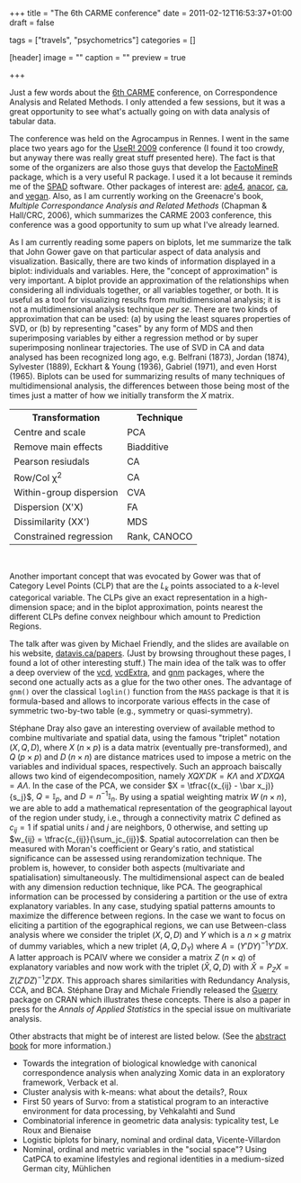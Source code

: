 +++
title = "The 6th CARME conference"
date = 2011-02-12T16:53:37+01:00
draft = false

tags = ["travels", "psychometrics"]
categories = []

[header]
image = ""
caption = ""
preview = true

+++

Just a few words about the [6th CARME](http://carme2011.agrocampus-ouest.fr/) conference, on Correspondence Analysis and Related Methods. I only attended a few sessions, but it was a great opportunity to see what's actually going on with data analysis of tabular data.

The conference was held on the Agrocampus in Rennes. I went in the same place two years ago for the [UseR! 2009](http://www.r-project.org/conferences/useR-2009/) conference (I found it too crowdy, but anyway there was really great stuff presented here). The fact is that some of the organizers are also those guys that develop the [FactoMineR](http://cran.r-project.org/web/packages/FactoMineR/index.html) package, which is a very useful R package. I used it a lot because it reminds me of the [SPAD](http://www.coheris.fr/en/page/produits/SPAD-data-mining.html) software. Other packages of interest are: [ade4](http://cran.r-project.org/web/packages/ade4/index.html), [anacor](http://cran.r-project.org/web/packages/anacor/index.html), [ca](http://cran.r-project.org/web/packages/ca/index.html), and [vegan](http://cran.r-project.org/web/packages/vegan/index.html). Also, as I am currently working on the Greenacre's book, *Multiple Correspondance Analysis and Related Methods* (Chapman & Hall/CRC, 2006), which summarizes the CARME 2003 conference, this conference was a good opportunity to sum up what I've already learned.

As I am currently reading some papers on biplots, let me summarize the talk that John Gower gave on that particular aspect of data analysis and visualization. Basically, there are two kinds of information displayed in a biplot: individuals and variables. Here, the "concept of approximation" is very important. A biplot provide an approximation of the relationships when considering all individuals together, or all variables together, or both. It is useful as a tool for visualizing results from multidimensional analysis; it is not a multidimensional analysis technique *per se*. There are two kinds of approximation that can be used: (a) by using the least squares properties of SVD, or (b) by representing "cases" by any form of MDS and then superimposing variables by either a regression method or by super superimposing nonlinear trajectories. The use of SVD in CA and data analysed has been recognized long ago, e.g. Belfrani (1873), Jordan (1874), Sylvester (1889), Eckhart & Young (1936), Gabriel (1971), and even Horst (1965). Biplots can be used for summarizing results of many techniques of multidimensional analysis, the differences between those being most of the times just a matter of how we initially transform the $X$ matrix.

<table>
<tr>
<th>Transformation</th><th>Technique</th>
</tr>
<tr>
<td>Centre and scale</td><td>PCA</td>
</tr>
<tr>
<td>Remove main effects</td><td>Biadditive</td>
</tr>
<tr>
<td>Pearson resiudals</td><td>CA</td>
</tr>
<tr>
<td>Row/Col χ<sup>2</sup></td><td>CA</td>
</tr>
<tr>
<td>Within-group dispersion</td><td>CVA</td>
</tr>
<tr>
<td>Dispersion (X'X)</td><td>FA</td>
</tr>
<tr>
<td>Dissimilarity (XX')</td><td>MDS</td>
</tr>
<tr>
<td>Constrained regression</td><td>Rank, CANOCO</td>
</tr>
<tr>
</table>
<br />

Another important concept that was evocated by Gower was that of Category Level Points (CLP) that are the $L_k$ points associated to a $k$-level categorical variable. The CLPs give an exact representation in a high-dimension space; and in the biplot approximation, points nearest the different CLPs define convex neighbour which amount to Prediction Regions.

The talk after was given by Michael Friendly, and the slides are available on his website, [datavis.ca/papers](http://datavis.ca/papers). (Just by browsing throughout these pages, I found a lot of other interesting stuff.) The main idea of the talk was to offer a deep overview of the [vcd](http://cran.r-project.org/web/packages/vcd/index.html), [vcdExtra](http://cran.r-project.org/web/packages/vcdExtra/index.html), and [gnm](http://cran.r-project.org/web/packages/gnm/index.html) packages, where the second one actually acts as a glue for the two other ones. The advantage of `gnm()` over the classical `loglin()` function from the `MASS` package is that it is formula-based and allows to incorporate various effects in the case of symmetric two-by-two table (e.g., symmetry or quasi-symmetry).

Stéphane Dray also gave an interesting overview of available method to combine multivariate and spatial data, using the famous "triplet" notation $(X,Q,D)$, where $X\; (n \times p)$ is a data matrix (eventually pre-transformed), and $Q\; (p \times p)$ and $D\; (n \times n)$ are distance matrices used to impose a metric on the variables and individual spaces, respectively. Such an approach baiscally allows two kind of eigendecomposition, namely $XQX'DK = K\Lambda$ and $X'DXQA = A\Lambda$. In the case of the PCA, we consider $X = \tfrac{(x_{ij} - \bar x_j)}{s_j}$, $Q = \mathbb{I}_p$, and $D = n^{-1}\mathbb{I}_n$. By using a spatial weighting matrix $W\; (n \times n)$, we are able to add a mathematical representation of the geographical layout of the region under study, i.e., through a connectivity matrix $C$ defined as $c_{ij}= 1$ if spatial units $i$ and $j$ are neighbors, 0 otherwise, and setting up $w_{ij} = \tfrac{c_{ij}}{\sum_jc_{ij}}$. Spatial autocorrelation can then be measured with Moran's coefficient or Geary's ratio, and statistical significance can be assessed using rerandomization technique. The problem is, however, to consider both aspects (multivariate and spatialisation) simultaneously. The multidimensional aspect can de bealed with any dimension reduction technique, like PCA. The geographical information can be processed by considering a partition or the use of extra explanatory variables. In any case, studying spatial patterns amounts to maximize the difference between regions. In the case we want to focus on eliciting a partition of the egographical regions, we can use Between-class analysis where we consider the triplet $(X,Q,D)$ and $Y$ which is a $n \times g$ matrix of dummy variables, which a new triplet $(A,Q,D_Y)$ where $A = (Y'DY)^{-1}Y'DX$. A latter approach is PCAIV where we consider a matrix $Z\; (n \times q)$ of explanatory variables and now work with the triplet $(\hat X,Q,D)$ with $\hat X = P_ZX = Z(Z'DZ)^{-1}Z'DX$. This approach shares similarities with Redundancy Analysis, CCA, and BCA. Stéphane Dray and Michale Friendly released the [Guerry](http://cran.r-project.org/web/packages/Guerry/index.html) package on CRAN which illustrates these concepts. There is also a paper in press for the *Annals of Applied Statistics* in the special issue on multivariate analysis.

Other abstracts that might be of interest are listed below. (See the <i class="fa fa-file-pdf-o fa-1x"></i> [abstract book](http://carme2011.agrocampus-ouest.fr/book_of_abstracts.pdf)
for more information.)

- Towards the integration of biological knowledge with canonical correspondence analysis when analyzing Xomic data in an exploratory framework, Verback et al.
- Cluster analysis with k-means: what about the details?, Roux
- First 50 years of Survo: from a statistical program to an interactive environment for data processing, by Vehkalahti and Sund
- Combinatorial inference in geometric data analysis: typicality test, Le Roux and Bienaise
- Logistic biplots for binary, nominal and ordinal data, Vicente-Villardon
- Nominal, ordinal and metric variables in the "social space"? Using CatPCA to examine lifestyles and regional identities in a medium-sized German city, Mühlichen

